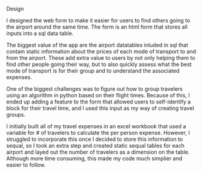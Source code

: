 Design

I designed the web form to make it easier for users to find others going to the airport around the same time.
The form is an html form that stores all inputs into a sql data table.

The biggest value of the app are the airport datatables inluded in sql that contain static
information about the prices of each mode of transport to and from the airport. These add extra value to users
by not only helping them to find other people going their way, but to also quickly assess what
the best mode of transport is for their group and to understand the associated expenses.

One of the biggest challenges was to figure out how to group travelers using an algorithm in python based on their flight times.
Because of this, I ended up adding a feature to the form that allowed users to self-identify
a block for their travel time, and I used this input as my way of creating travel groups.

I initially built all of my travel expenses in an excel workbook that used a variable for # of travelers to calculate
the per person expense. However, I struggled to incorporate this once I decided to store this information to sequal, so I took
an extra step and created static sequal tables for each airport and layed out the number of travelers as a dimension on the table.
Although more time consuming, this made my code much simplier and easier to follow.

